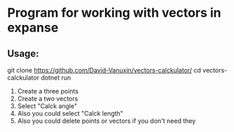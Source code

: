 # Program for working with vectors in expanse
## Usage:
  git clone https://github.com/David-Vanuxin/vectors-calckulator/
  cd vectors-calckulator
  dotnet run
1. Create a three points
2. Create a two vectors
3. Select "Calck angle"
4. Also you could select "Calck length"
5. Also you could delete points or vectors if you don't need they
